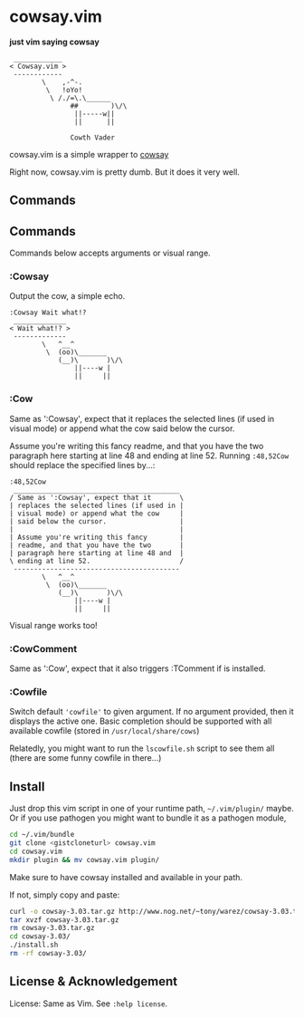 
cowsay.vim
==============

**just vim saying cowsay**

```
 ____________
< Cowsay.vim >
 ------------
        \    ,-^-.
         \   !oYo!
          \ /./=\.\______
               ##        )\/\
                ||-----w||
                ||      ||

               Cowth Vader
```

cowsay.vim is a simple wrapper to [cowsay](http://www.nog.net/~tony/warez/cowsay.shtml)

Right now, cowsay.vim is pretty dumb. But it does it very well.

Commands
--------


## Commands

Commands below accepts arguments or visual range.

### :Cowsay

Output the cow, a simple echo.

```
:Cowsay Wait what!?
 _____________
< Wait what!? >
 -------------
        \   ^__^
         \  (oo)\_______
            (__)\       )\/\
                ||----w |
                ||     ||
```

### :Cow

Same as ':Cowsay', expect that it replaces the selected lines (if used in
visual mode) or append what the cow said below the cursor.

Assume you're writing this fancy readme, and that you have the two
paragraph here starting at line 48 and ending at line 52. Running
`:48,52Cow` should replace the specified lines by...:

```
:48,52Cow
 _________________________________________
/ Same as ':Cowsay', expect that it       \
| replaces the selected lines (if used in |
| visual mode) or append what the cow     |
| said below the cursor.                  |
|                                         |
| Assume you're writing this fancy        |
| readme, and that you have the two       |
| paragraph here starting at line 48 and  |
\ ending at line 52.                      /
 -----------------------------------------
        \   ^__^
         \  (oo)\_______
            (__)\       )\/\
                ||----w |
                ||     ||
```

Visual range works too!


### :CowComment

Same as ':Cow', expect that it also triggers :TComment if is
installed.

### :Cowfile

Switch default `'cowfile'` to given argument. If no argument provided, then it
displays the active one. Basic completion should be supported with all
available cowfile (stored in `/usr/local/share/cows`)

Relatedly, you might want to run the `lscowfile.sh` script to see them all
(there are some funny cowfile in there...)

Install
-------

Just drop this vim script in one of your runtime path, `~/.vim/plugin/`
maybe. Or if you use pathogen you might want to bundle it as a pathogen
module,

```sh
cd ~/.vim/bundle
git clone <gistcloneturl> cowsay.vim
cd cowsay.vim
mkdir plugin && mv cowsay.vim plugin/
```
Make sure to have cowsay installed and available in your path.

If not, simply copy and paste:

```sh
curl -o cowsay-3.03.tar.gz http://www.nog.net/~tony/warez/cowsay-3.03.tar.gz
tar xvzf cowsay-3.03.tar.gz
rm cowsay-3.03.tar.gz
cd cowsay-3.03/
./install.sh
rm -rf cowsay-3.03/
```

License & Acknowledgement
-------------------------

License: Same as Vim. See `:help license`.


